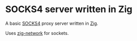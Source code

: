 # SOCKS4 server written in Zig

A basic [SOCKS4](https://www.openssh.com/txt/socks4.protocol) proxy server written in [Zig](https://ziglang.org).

Uses [zig-network](https://github.com/MasterQ32/zig-network) for sockets.
